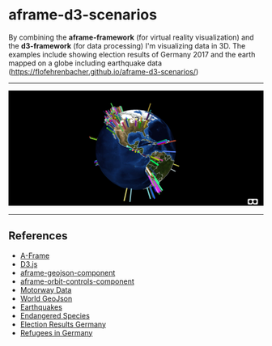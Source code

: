 aframe-d3-scenarios
=================

By combining the **aframe-framework** (for virtual reality visualization) and the **d3-framework** (for data processing) I'm visualizing data in 3D.
The examples include showing election results of Germany 2017 and the earth mapped on a globe including earthquake data (https://flofehrenbacher.github.io/aframe-d3-scenarios/)

----------

![Preview](doc/globe.png)

----------

References
-------------

 - [A-Frame]
 - [D3.js]
 - [aframe-geojson-component]
 - [aframe-orbit-controls-component]
 - [Motorway Data]
 - [World GeoJson]
 - [Earthquakes]
 - [Endangered Species]
 - [Election Results Germany]
 - [Refugees in Germany]


[A-Frame]: https://aframe.io/
[D3.js]: https://d3js.org/
[aframe-geojson-component]: https://github.com/mattrei/aframe-geojson-component
[aframe-orbit-controls-component]: https://github.com/tizzle/aframe-orbit-controls-component
[Motorway Data]: http://www.bast.de/DE/Verkehrstechnik/Fachthemen/v2-verkehrszaehlung/zaehl_node.html
[World GeoJson]: https://github.com/johan/world.geo.json
[Earthquakes]: https://earthquake.usgs.gov/
[Endangered Species]: https://www.statisticbrain.com/endangered-species-statistics/
[Election Results Germany]: https://www.statistik-bw.de/Wahlen/Bundestag/LVergleich.jsp
[Refugees in Germany]: https://www.bpb.de/politik/innenpolitik/flucht/218788/zahlen-zu-asyl-in-deutschland
